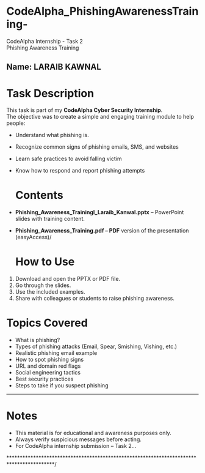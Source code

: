# CodeAlpha_PhishingAwarenessTraining-
CodeAlpha Internship - Task 2  
Phishing Awareness Training

Name: LARAIB KAWNAL  
---------------------------------------------------------------------------------------

 # Task Description
This task is part of my **CodeAlpha Cyber Security Internship**.  
The objective was to create a simple and engaging training module to help people:
- Understand what phishing is.
- Recognize common signs of phishing emails, SMS, and websites
- Learn safe practices to avoid falling victim
- Know how to respond and report phishing attempts



   # Contents
- **Phishing_Awareness_Trainingl_Laraib_Kanwal.pptx** – PowerPoint slides with training content.
- **Phishing_Awareness_Training.pdf – PDF** version of the presentation (easyAccess)/
  


  # How to Use
1. Download and open the PPTX or PDF file.
2. Go through the slides.
3. Use the included examples.
4. Share with colleagues or students to raise phishing awareness.



  # Topics Covered
- What is phishing?
- Types of phishing attacks (Email, Spear, Smishing, Vishing, etc.)
- Realistic phishing email example
- How to spot phishing signs
- URL and domain red flags
- Social engineering tactics
- Best security practices
- Steps to take if you suspect phishing


--------------------------------------------------------------------------------------

  # Notes
- This material is for educational and awareness purposes only.
- Always verify suspicious messages before acting.
- For CodeAlpha internship submission – Task 2...

*****************************************************************************************/

